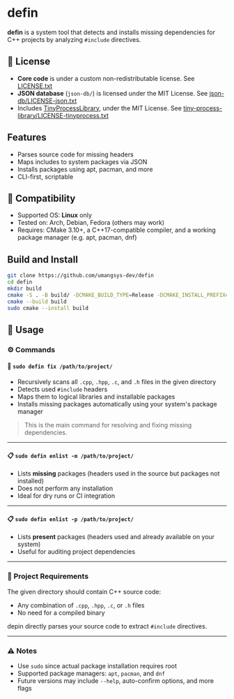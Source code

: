 # defin

**defin** is a system tool that detects and installs missing dependencies for C++ projects by analyzing `#include` directives.


## 📄 License

- **Core code** is under a custom non-redistributable license. See [LICENSE.txt](./LICENSE.txt)
- **JSON database** (`json-db/`) is licensed under the MIT License. See [json-db/LICENSE-json.txt](./json-db/LICENSE-json.txt)
- Includes [TinyProcessLibrary](https://gitlab.com/eidheim/tiny-process-library), under the MIT License. See [tiny-process-library/LICENSE-tinyprocess.txt](./tiny-process-library/LICENSE-tinyprocess.txt)


## Features

- Parses source code for missing headers
- Maps includes to system packages via JSON
- Installs packages using apt, pacman, and more
- CLI-first, scriptable


## 🐧 Compatibility

- Supported OS: **Linux** only  
- Tested on: Arch, Debian, Fedora (others may work)
- Requires: CMake 3.10+, a C++17-compatible compiler, and a working package manager (e.g. apt, pacman, dnf)


## Build and Install

```bash
git clone https://github.com/umangsys-dev/defin
cd defin
mkdir build
cmake -S . -B build/ -DCMAKE_BUILD_TYPE=Release -DCMAKE_INSTALL_PREFIX=/usr/local/
cmake --build build
sudo cmake --install build
```

## 🚀 Usage

### ⚙️ Commands

#### 🔧 `sudo defin fix /path/to/project/`

- Recursively scans all `.cpp`, `.hpp`, `.c`, and `.h` files in the given directory
- Detects used `#include` headers
- Maps them to logical libraries and installable packages
- Installs missing packages automatically using your system's package manager

> This is the main command for resolving and fixing missing dependencies.

---

#### 📋 `sudo defin enlist -m /path/to/project/`

- Lists **missing** packages (headers used in the source but packages not installed)
- Does not perform any installation
- Ideal for dry runs or CI integration

---

#### 📋 `sudo defin enlist -p /path/to/project/`

- Lists **present** packages (headers used and already available on your system)
- Useful for auditing project dependencies

---

### 📁 Project Requirements

The given directory should contain C++ source code:
- Any combination of `.cpp`, `.hpp`, `.c`, or `.h` files
- No need for a compiled binary

depin directly parses your source code to extract `#include` directives.

---

### ⚠️ Notes

- Use `sudo` since actual package installation requires root
- Supported package managers: `apt`, `pacman`, and `dnf`
- Future versions may include `--help`, auto-confirm options, and more flags
